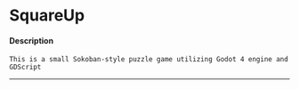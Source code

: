 # SquareUp  
#### Description  
``This is a small Sokoban-style puzzle game utilizing Godot 4 engine and GDScript``


---

##
